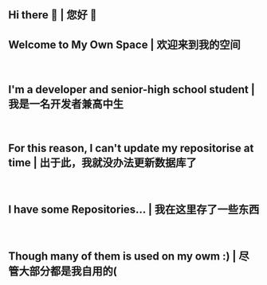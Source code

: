 ## Hi there 👋 | 您好  👋
## Welcome to My Own Space | 欢迎来到我的空间

<br />

## I'm a developer and senior-high school student | 我是一名开发者兼高中生

<br />

## For this reason, I can't update my repositorise at time | 出于此，我就没办法更新数据库了

<br />

## I have some Repositories... | 我在这里存了一些东西

<br />

## Though many of them is used on my owm :) | 尽管大部分都是我自用的(